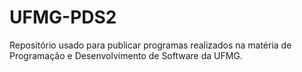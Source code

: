 # UFMG-PDS2

Repositório usado para publicar programas realizados na matéria de Programação e Desenvolvimento de Software da UFMG.
